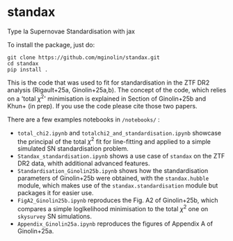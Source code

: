 # standax
Type Ia Supernovae Standardisation with jax

To install the package, just do: 

    git clone https://github.com/mginolin/standax.git
    cd standax
    pip install .

This is the code that was used to fit for standardisation in the ZTF DR2 analysis (Rigault+25a, Ginolin+25a,b). The concept of the code, which relies on a 'total $\chi^2$' minimisation is explained in Section of Ginolin+25b and Khun+ (in prep). If you use the code please cite those two papers.

There are a few examples notebooks in `/notebooks/` :
- `total_chi2.ipynb` and `totalchi2_and_standardisation.ipynb` showcase the principal of the total $\chi^2$ fit for line-fitting and applied to a simple simulated SN standardisation problem.
- `Standax_standardisation.ipynb` shows a use case of `standax` on the ZTF DR2 data, whith additional advanced features.
- `Standardisation_Ginolin25b.ipynb` shows how the standardisation parameters of Ginolin+25b were obtained, with the `standax.hubble` module, which makes use of the `standax.standardisation` module but packages it for easier use.
- `FigA2_Ginolin25b.ipynb` reproduces the Fig. A2 of Ginolin+25b, which compares a simple loglkelihood minimisation to the total $\chi^2$ one on `skysurvey` SN simulations.
- `Appendix_Ginolin25a.ipynb` reproduces the figures of Appendix A of Ginolin+25a.
